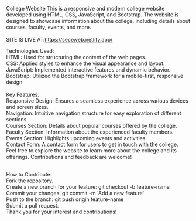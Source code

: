 College Website
This is a responsive and modern college website developed using HTML, CSS, JavaScript, and Bootstrap. The website is designed to showcase information about the college, including details about courses, faculty, events, and more.<br><br>
SITE IS LIVE AT:https://seceweb.netlify.app/


Technologies Used:<br>
HTML: Used for structuring the content of the web pages.<br>
CSS: Applied styles to enhance the visual appearance and layout.<br>
JavaScript: Implemented interactive features and dynamic behavior.<br>
Bootstrap: Utilized the Bootstrap framework for a mobile-first, responsive design.<br><br>
Key Features:<br>
Responsive Design: Ensures a seamless experience across various devices and screen sizes.<br>
Navigation: Intuitive navigation structure for easy exploration of different sections.<br>
Courses Section: Details about popular courses offered by the college.<br>
Faculty Section: Information about the experienced faculty members.<br>
Events Section: Highlights upcoming events and activities.<br>
Contact Form: A contact form for users to get in touch with the college.<br>
Feel free to explore the website to learn more about the college and its offerings. Contributions and feedback are welcome!<br><br>

How to Contribute:<br>
Fork the repository.<br>
Create a new branch for your feature: git checkout -b feature-name<br>
Commit your changes: git commit -m 'Add a new feature'<br>
Push to the branch: git push origin feature-name<br>
Submit a pull request.<br>
Thank you for your interest and contributions!<br>
